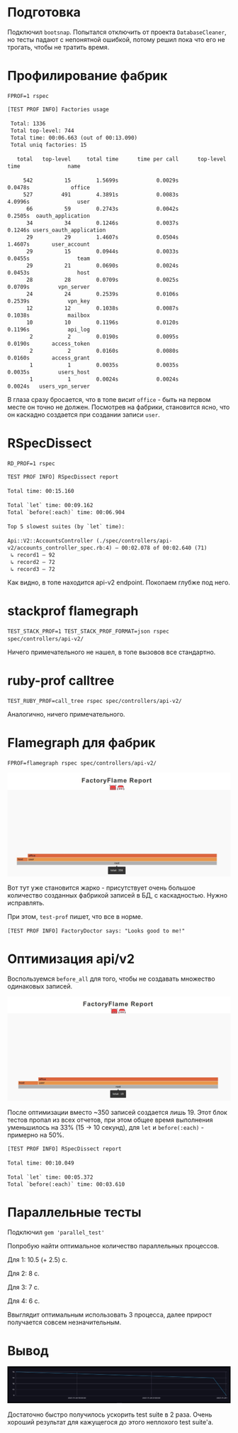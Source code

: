 # Подготовка

Подключил `bootsnap`. 
Попытался отключить от проекта `DatabaseCleaner`, но тесты падают с непонятной ошибкой, потому решил пока что его не трогать, чтобы не тратить время.

# Профилирование фабрик

`FPROF=1 rspec`

```
[TEST PROF INFO] Factories usage

 Total: 1336
 Total top-level: 744
 Total time: 00:06.663 (out of 00:13.090)
 Total uniq factories: 15

   total   top-level     total time      time per call      top-level time               name

     542          15        1.5699s            0.0029s             0.0478s             office
     527         491        4.3891s            0.0083s             4.0996s               user
      66          59        0.2743s            0.0042s             0.2505s  oauth_application
      34          34        0.1246s            0.0037s             0.1246s users_oauth_application
      29          29        1.4607s            0.0504s             1.4607s       user_account
      29          15        0.0944s            0.0033s             0.0455s               team
      29          21        0.0690s            0.0024s             0.0453s               host
      28          28        0.0709s            0.0025s             0.0709s         vpn_server
      24          24        0.2539s            0.0106s             0.2539s            vpn_key
      12          12        0.1038s            0.0087s             0.1038s            mailbox
      10          10        0.1196s            0.0120s             0.1196s            api_log
       2           2        0.0190s            0.0095s             0.0190s       access_token
       2           2        0.0160s            0.0080s             0.0160s       access_grant
       1           1        0.0035s            0.0035s             0.0035s         users_host
       1           1        0.0024s            0.0024s             0.0024s   users_vpn_server
```

В глаза сразу бросается, что в топе висит `office` - быть на первом месте он точно не должен. Посмотрев на фабрики, становится ясно, что он каскадно создается при создании записи `user`.

# RSpecDissect

`RD_PROF=1 rspec`

```
TEST PROF INFO] RSpecDissect report

Total time: 00:15.160

Total `let` time: 00:09.162
Total `before(:each)` time: 00:06.904

Top 5 slowest suites (by `let` time):

Api::V2::AccountsController (./spec/controllers/api-v2/accounts_controller_spec.rb:4) – 00:02.078 of 00:02.640 (71)
 ↳ record1 – 92
 ↳ record2 – 72
 ↳ record3 – 72
```

Как видно, в топе находится api-v2 endpoint. Покопаем глубже под него. 

# stackprof flamegraph
`TEST_STACK_PROF=1 TEST_STACK_PROF_FORMAT=json rspec spec/controllers/api-v2/`

Ничего примечательного не нашел, в топе вызовов все стандартно.

# ruby-prof calltree
`TEST_RUBY_PROF=call_tree rspec spec/controllers/api-v2/`

Аналогично, ничего примечательного.

# Flamegraph для фабрик

`FPROF=flamegraph rspec spec/controllers/api-v2/`

![Screenshot](reports/factory_flame_before.jpg?raw=true)

Вот тут уже становится жарко - присутствует очень большое количество созданных фабрикой записей в БД, с каскадностью. Нужно исправлять.

При этом, `test-prof` пишет, что все в норме.

`[TEST PROF INFO] FactoryDoctor says: "Looks good to me!"`

# Оптимизация api/v2

Воспользуемся `before_all` для того, чтобы не создавать множество одинаковых записей.

![Screenshot](reports/factory_flame_after.jpg?raw=true)

После оптимизации вместо ~350 записей создается лишь 19. Этот блок тестов пропал из всех отчетов, при этом общее время выполнения уменьшилось на 33% (15 -> 10 секунд), для `let` и `before(:each)` - примерно на 50%.

```
[TEST PROF INFO] RSpecDissect report

Total time: 00:10.049

Total `let` time: 00:05.372
Total `before(:each)` time: 00:03.610
```

# Параллельные тесты

Подключил `gem 'parallel_test'`

Попробую найти оптимальное количество параллельных процессов.

Для 1: 10.5 (+ 2.5) с.

Для 2: 8 с.

Для 3: 7 с.

Для 4: 6 c.

Ввыглядит оптимальным использовать 3 процесса, далее прирост получается совсем незначительным.

# Вывод

![Screenshot](reports/influx_graph.jpg?raw=true)

Достаточно быстро получилось ускорить test suite в 2 раза.
Очень хороший результат для кажущегося до этого неплохого test suite'а.


